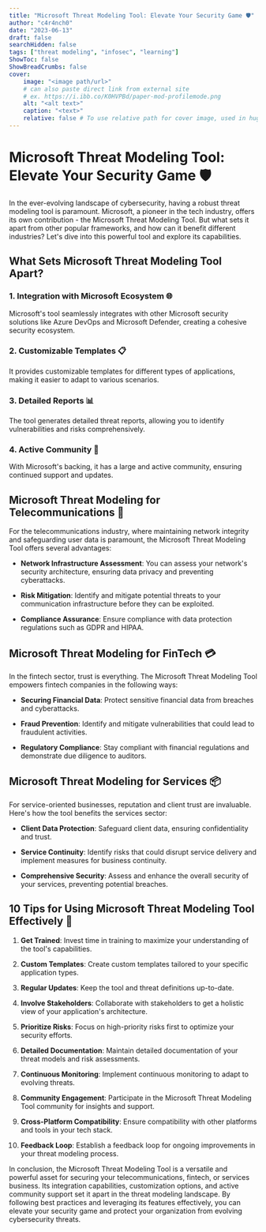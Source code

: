 ```yaml
---
title: "Microsoft Threat Modeling Tool: Elevate Your Security Game 🛡️"
author: "c4r4nch0"
date: "2023-06-13"
draft: false
searchHidden: false
tags: ["threat modeling", "infosec", "learning"]
ShowToc: false
ShowBreadCrumbs: false
cover:
    image: "<image path/url>"
    # can also paste direct link from external site
    # ex. https://i.ibb.co/K0HVPBd/paper-mod-profilemode.png
    alt: "<alt text>"
    caption: "<text>"
    relative: false # To use relative path for cover image, used in hugo Page-bundles    
---
```


# Microsoft Threat Modeling Tool: Elevate Your Security Game 🛡️

In the ever-evolving landscape of cybersecurity, having a robust threat modeling tool is paramount. Microsoft, a pioneer in the tech industry, offers its own contribution - the Microsoft Threat Modeling Tool. But what sets it apart from other popular frameworks, and how can it benefit different industries? Let's dive into this powerful tool and explore its capabilities.

## What Sets Microsoft Threat Modeling Tool Apart?

### 1. **Integration with Microsoft Ecosystem** 🌐

   Microsoft's tool seamlessly integrates with other Microsoft security solutions like Azure DevOps and Microsoft Defender, creating a cohesive security ecosystem.

### 2. **Customizable Templates** 📋

   It provides customizable templates for different types of applications, making it easier to adapt to various scenarios.

### 3. **Detailed Reports** 📊

   The tool generates detailed threat reports, allowing you to identify vulnerabilities and risks comprehensively.

### 4. **Active Community** 👥

   With Microsoft's backing, it has a large and active community, ensuring continued support and updates.

## Microsoft Threat Modeling for Telecommunications 📡

For the telecommunications industry, where maintaining network integrity and safeguarding user data is paramount, the Microsoft Threat Modeling Tool offers several advantages:

- **Network Infrastructure Assessment**: You can assess your network's security architecture, ensuring data privacy and preventing cyberattacks.

- **Risk Mitigation**: Identify and mitigate potential threats to your communication infrastructure before they can be exploited.

- **Compliance Assurance**: Ensure compliance with data protection regulations such as GDPR and HIPAA.

## Microsoft Threat Modeling for FinTech 💳

In the fintech sector, trust is everything. The Microsoft Threat Modeling Tool empowers fintech companies in the following ways:

- **Securing Financial Data**: Protect sensitive financial data from breaches and cyberattacks.

- **Fraud Prevention**: Identify and mitigate vulnerabilities that could lead to fraudulent activities.

- **Regulatory Compliance**: Stay compliant with financial regulations and demonstrate due diligence to auditors.

## Microsoft Threat Modeling for Services 📦

For service-oriented businesses, reputation and client trust are invaluable. Here's how the tool benefits the services sector:

- **Client Data Protection**: Safeguard client data, ensuring confidentiality and trust.

- **Service Continuity**: Identify risks that could disrupt service delivery and implement measures for business continuity.

- **Comprehensive Security**: Assess and enhance the overall security of your services, preventing potential breaches.

## 10 Tips for Using Microsoft Threat Modeling Tool Effectively 🚀

1. **Get Trained**: Invest time in training to maximize your understanding of the tool's capabilities.

2. **Custom Templates**: Create custom templates tailored to your specific application types.

3. **Regular Updates**: Keep the tool and threat definitions up-to-date.

4. **Involve Stakeholders**: Collaborate with stakeholders to get a holistic view of your application's architecture.

5. **Prioritize Risks**: Focus on high-priority risks first to optimize your security efforts.

6. **Detailed Documentation**: Maintain detailed documentation of your threat models and risk assessments.

7. **Continuous Monitoring**: Implement continuous monitoring to adapt to evolving threats.

8. **Community Engagement**: Participate in the Microsoft Threat Modeling Tool community for insights and support.

9. **Cross-Platform Compatibility**: Ensure compatibility with other platforms and tools in your tech stack.

10. **Feedback Loop**: Establish a feedback loop for ongoing improvements in your threat modeling process.

In conclusion, the Microsoft Threat Modeling Tool is a versatile and powerful asset for securing your telecommunications, fintech, or services business. Its integration capabilities, customization options, and active community support set it apart in the threat modeling landscape. By following best practices and leveraging its features effectively, you can elevate your security game and protect your organization from evolving cybersecurity threats.